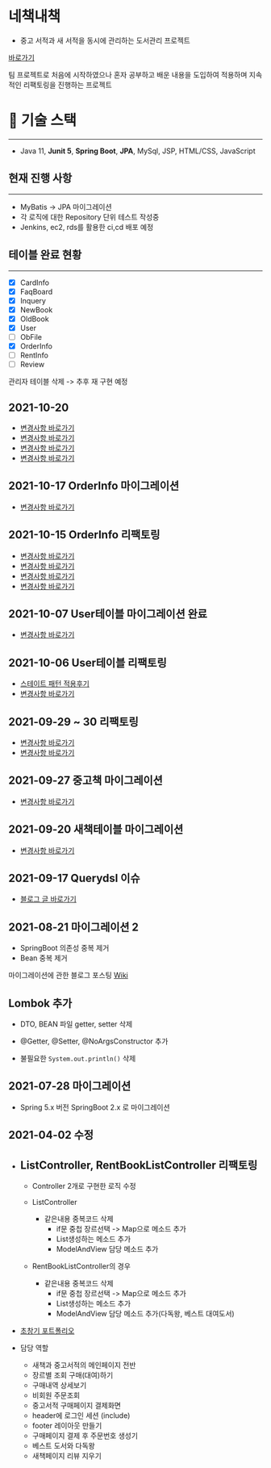 # 네책내책
- 중고 서적과 새 서적을 동시에 관리하는 도서관리 프로젝트

[바로가기](http://13.209.110.246:8080/)

팀 프로젝트로 처음에 시작하였으나 혼자 공부하고 배운 내용을 도입하여
적용하며 지속적인 리팩토링을 진행하는 프로젝트

# 📌 기술 스택

---

- Java 11, **Junit 5**,  **Spring Boot**, **JPA**, MySql, JSP, HTML/CSS, JavaScript

## 현재 진행 사항

---

- MyBatis -> JPA 마이그레이션
- 각 로직에 대한 Repository 단위 테스트 작성중
- Jenkins, ec2, rds를 활용한 ci,cd 배포 예정

## 테이블 완료 현황

---

- [x] CardInfo
- [x] FaqBoard
- [x] Inquery
- [x] NewBook
- [x] OldBook
- [x] User
- [ ] ObFile
- [X] OrderInfo
- [ ] RentInfo
- [ ] Review

관리자 테이블 삭제 -> 추후 재 구현 예정

## 2021-10-20
- [변경사항 바로가기](https://github.com/lsj8367/Project/pull/42)
- [변경사항 바로가기](https://github.com/lsj8367/Project/pull/41)
- [변경사항 바로가기](https://github.com/lsj8367/Project/pull/40)
- [변경사항 바로가기](https://github.com/lsj8367/Project/pull/39)

## 2021-10-17 OrderInfo 마이그레이션
- [변경사항 바로가기](https://github.com/lsj8367/Project/pull/38)

## 2021-10-15 OrderInfo 리팩토링
- [변경사항 바로가기](https://github.com/lsj8367/Project/pull/37)
- [변경사항 바로가기](https://github.com/lsj8367/Project/pull/36)
- [변경사항 바로가기](https://github.com/lsj8367/Project/pull/35)
- [변경사항 바로가기](https://github.com/lsj8367/Project/pull/34)

## 2021-10-07 User테이블 마이그레이션 완료
- [변경사항 바로가기](https://github.com/lsj8367/Project/pull/33)

## 2021-10-06 User테이블 리팩토링
- [스테이트 패턴 적용후기](https://lsj8367.github.io/til/TIL-designPattern/)
- [변경사항 바로가기](https://github.com/lsj8367/Project/pull/32)

## 2021-09-29 ~ 30 리팩토링
- [변경사항 바로가기](https://github.com/lsj8367/Project/pull/30)
- [변경사항 바로가기](https://github.com/lsj8367/Project/pull/29)

## 2021-09-27 중고책 마이그레이션
- [변경사항 바로가기](https://github.com/lsj8367/Project/pull/27)

## 2021-09-20 새책테이블 마이그레이션
- [변경사항 바로가기](https://github.com/lsj8367/Project/pull/22)

## 2021-09-17 Querydsl 이슈
- [블로그 글 바로가기](https://lsj8367.github.io/til/TIL-querydsl/)

## 2021-08-21 마이그레이션 2
- SpringBoot 의존성 중복 제거
- Bean 중복 제거

마이그레이션에 관한 블로그 포스팅 [Wiki](https://github.com/lsj8367/Project/wiki)

## Lombok 추가
  * DTO, BEAN 파일 getter, setter 삭제
  * @Getter, @Setter, @NoArgsConstructor 추가

* 불필요한 `System.out.println()` 삭제

## 2021-07-28 마이그레이션
- Spring 5.x 버전 SpringBoot 2.x 로 마이그레이션

## 2021-04-02 수정
* ## ListController, RentBookListController 리팩토링
  * Controller 2개로 구현한 로직 수정

  * ListController
    * 같은내용 중복코드 삭제
      * if문 중첩 장르선택 -> Map으로 메소드 추가
      * List생성하는 메소드 추가
      * ModelAndView 담당 메소드 추가

  * RentBookListController의 경우
    * 같은내용 중복코드 삭제
      * if문 중첩 장르선택 -> Map으로 메소드 추가
      * List생성하는 메소드 추가
      * ModelAndView 담당 메소드 추가(다독왕, 베스트 대여도서)
  
- [초창기 포트폴리오](https://github.com/lsj8367/Project/blob/master/%ED%8F%AC%ED%8A%B8%ED%8F%B4%EB%A6%AC%EC%98%A4.pdf)

- 담당 역할
  - 새책과 중고서적의 메인페이지 전반
  - 장르별 조회 구매(대여)하기
  - 구매내역 상세보기
  - 비회원 주문조회
  - 중고서적 구매페이지 결제화면
  - header에 로그인 세션 (include)
  - footer 레이아웃 만들기
  - 구매페이지 결제 후 주문번호 생성기
  - 베스트 도서와 다독왕
  - 새책페이지 리뷰 지우기
